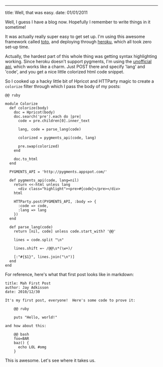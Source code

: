 --- 
title: Well, that was easy.
date: 01/01/2011

[toto]: http://cloudhead.io/toto
[pygments]: http://pygments.appspot.com/
[heroku]: http://heroku.com/

Well, I guess I have a blog now.  Hopefully I remember to write things in it sometime!

It was actually really super easy to get set up.
I'm using this awesome framework called [toto][], and deploying through [heroku][], which all took zero set-up time.

<!-- snip -->

Actually, the hardest part of this whole thing was getting syntax highlighting working.
Since heroku doesn't support pygments, I'm using the [unofficial api][pygments], which works like a charm.  Just POST there and specify 'lang' and 'code', and you get a nice little colorized html code snippet.

So I cooked up a hacky little bit of Hpricot and HTTParty magic to create a `colorize` filter through which I pass the body of my posts:

    @@ ruby

    module Colorize
      def colorize(body)
        doc = Hpricot(body)
        doc.search('pre').each do |pre|
          code = pre.children[0].inner_text

          lang, code = parse_lang(code)

          colorized = pygments_api(code, lang)

          pre.swap(colorized)
        end

        doc.to_html
      end

      PYGMENTS_API = 'http://pygments.appspot.com/'

      def pygments_api(code, lang=nil)
        return <<-html unless lang
          <div class="highlight"><pre>#{code}</pre></div>
        html

        HTTParty.post(PYGMENTS_API, :body => {
          :code => code,
          :lang => lang
        })
      end

      def parse_lang(code)
        return [nil, code] unless code.start_with? '@@'

        lines = code.split "\n"

        lines.shift =~ /@@\s*(\w+)/

        [:"#{$1}", lines.join("\n")]
      end
    end

For reference, here's what that first post looks like in markdown:

    title: Mah First Post
    author: Jay Adkisson
    date: 2010/12/30

    It's my first post, everyone!  Here's some code to prove it:

        @@ ruby

        puts "Hello, world!"

    and how about this:

        @@ bash
        foo=BAR
        baz() {
          echo LOL #omg
        }

This is awesome.  Let's see where it takes us.
